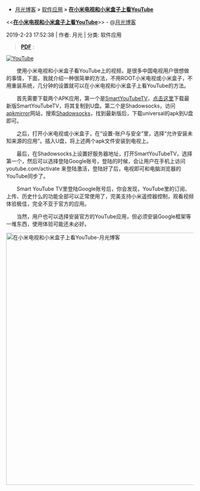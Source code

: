 
- [月光博客](https://www.williamlong.info/) » [软件应用](https://www.williamlong.info/cat/software.html) » [**在小米电视和小米盒子上看YouTube**](https://www.williamlong.info/archives/5624.html) 

 <<[**在小米电视和小米盒子上看YouTube**](https://www.williamlong.info/archives/5624.html)>> - @[月光博客](https://www.williamlong.info/)

 2019-2-23 17:52:38 | 作者: 月光 | 分类: 软件应用

> [**PDF**](https://taoste.github.io/Hello-World/Technical%20File(PDF)/月光博客/在小米电视和小米盒子上看YouTube-月光博客.pdf) :

 <div class="clear"></div>
		<div class="entry-content">
		<a href="https://www.williamlong.info/tag/YouTube.html" rel="tag"><img src="https://www.williamlong.info/logo/YouTube.gif" alt="YouTube" class="thumb" /></a>
	<p>　　使用小米电视和小米盒子看YouTube上的视频，是很多中国电视用户很想做的事情，下面，我就介绍一种很简单的方法，不用ROOT小米电视或小米盒子，不用重装系统，几分钟的设置就可以在小米电视和小米盒子上看YouTube的方法。</p>

<p>　　首先需要下载两个APK应用，第一个是<a href="https://smartyoutubetv.github.io/">SmartYouTubeTV</a>，<a href="https://github.com/yuliskov/SmartYouTubeTV/releases/download/stable/smartyoutubetv_latest.apk">点击这里</a>下载最新版SmartYouTubeTV，将其复制到U盘。第二个是Shadowsocks，访问<a href="https://www.apkmirror.com/">apkmirror</a>网站，搜索<a href="https://www.apkmirror.com/?post_type=app_release&searchtype=apk&s=Shadowsocks">Shadowsocks</a>，找到最新版后，下载universal的apk到U盘即可。</p>

<p>　　之后，打开小米电视或小米盒子，在&ldquo;设置-账户与安全&rdquo;里，选择&ldquo;允许安装未知来源的应用&rdquo;。插入U盘，将上述两个apk文件安装到电视上。</p>

<p>　　最后，在Shadowsocks上设置好服务器地址，打开SmartYouTubeTV，选择第一个，然后可以选择登陆Google账号，登陆的时候，会让用户在手机上访问 youtube.com/activate 来登陆激活，登陆好了后，电视即可和电脑浏览器的YouTube同步了。</p>

<p>　　Smart YouTube TV里登陆Google账号后，你会发现，YouTube里的订阅、上传、历史什么的功能全部可以正常使用了，完美支持小米遥控器控制，观看视频体验极佳，完全不亚于官方的应用。</p>

<p>　　当然，用户也可以选择安装官方的YouTube应用，但必须安装Google框架等一堆东西，使用体验可能还未必好。</p>
</div></div>

  

<img src="https://camo.githubusercontent.com/707e83049ddab4c941efae7c3e789ebb045f9514/68747470733a2f2f7777772e77696c6c69616d6c6f6e672e696e666f2f75706c6f61642f353632345f312e6a7067" alt="在小米电视和小米盒子上看YouTube-月光博客" width="675" height="" />



